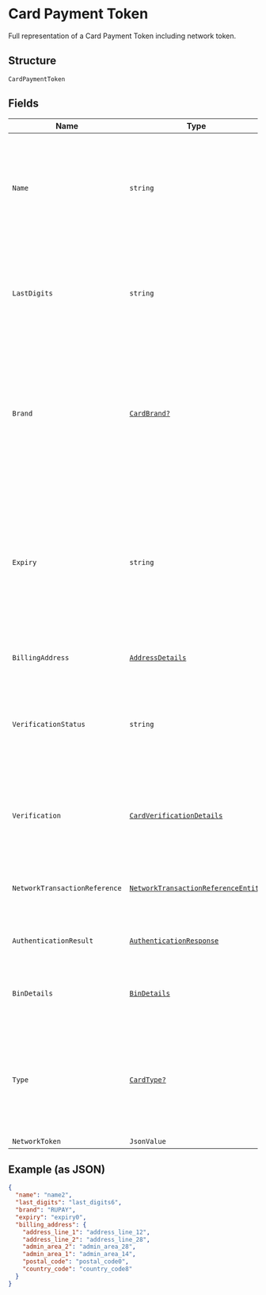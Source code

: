
# Card Payment Token

Full representation of a Card Payment Token including network token.

## Structure

`CardPaymentToken`

## Fields

| Name | Type | Tags | Description |
|  --- | --- | --- | --- |
| `Name` | `string` | Optional | The card holder's name as it appears on the card.<br>**Constraints**: *Minimum Length*: `2`, *Maximum Length*: `300`, *Pattern*: `^[A-Za-z ]+$` |
| `LastDigits` | `string` | Optional | The last digits of the payment card.<br>**Constraints**: *Minimum Length*: `2`, *Maximum Length*: `4`, *Pattern*: `[0-9]{2,}` |
| `Brand` | [`CardBrand?`](../../doc/models/card-brand.md) | Optional | The card network or brand. Applies to credit, debit, gift, and payment cards.<br>**Constraints**: *Minimum Length*: `1`, *Maximum Length*: `255`, *Pattern*: `^[A-Z_]+$` |
| `Expiry` | `string` | Optional | The year and month, in ISO-8601 `YYYY-MM` date format. See [Internet date and time format](https://tools.ietf.org/html/rfc3339#section-5.6).<br>**Constraints**: *Minimum Length*: `7`, *Maximum Length*: `7`, *Pattern*: `^[0-9]{4}-(0[1-9]\|1[0-2])$` |
| `BillingAddress` | [`AddressDetails`](../../doc/models/address-details.md) | Optional | Address request details. |
| `VerificationStatus` | `string` | Optional | Verification status of Card.<br>**Constraints**: *Minimum Length*: `1`, *Maximum Length*: `255`, *Pattern*: `^[0-9A-Z_]+$` |
| `Verification` | [`CardVerificationDetails`](../../doc/models/card-verification-details.md) | Optional | Card Verification details including the authorization details and 3D SECURE details. |
| `NetworkTransactionReference` | [`NetworkTransactionReferenceEntity`](../../doc/models/network-transaction-reference-entity.md) | Optional | Previous network transaction reference including id in response. |
| `AuthenticationResult` | [`AuthenticationResponse`](../../doc/models/authentication-response.md) | Optional | Results of Authentication such as 3D Secure. |
| `BinDetails` | [`BinDetails`](../../doc/models/bin-details.md) | Optional | Bank Identification Number (BIN) details used to fund a payment. |
| `Type` | [`CardType?`](../../doc/models/card-type.md) | Optional | Type of card. i.e Credit, Debit and so on.<br>**Constraints**: *Minimum Length*: `1`, *Maximum Length*: `255`, *Pattern*: `^[A-Z_]+$` |
| `NetworkToken` | `JsonValue` | Optional | - |

## Example (as JSON)

```json
{
  "name": "name2",
  "last_digits": "last_digits6",
  "brand": "RUPAY",
  "expiry": "expiry0",
  "billing_address": {
    "address_line_1": "address_line_12",
    "address_line_2": "address_line_28",
    "admin_area_2": "admin_area_28",
    "admin_area_1": "admin_area_14",
    "postal_code": "postal_code0",
    "country_code": "country_code8"
  }
}
```


